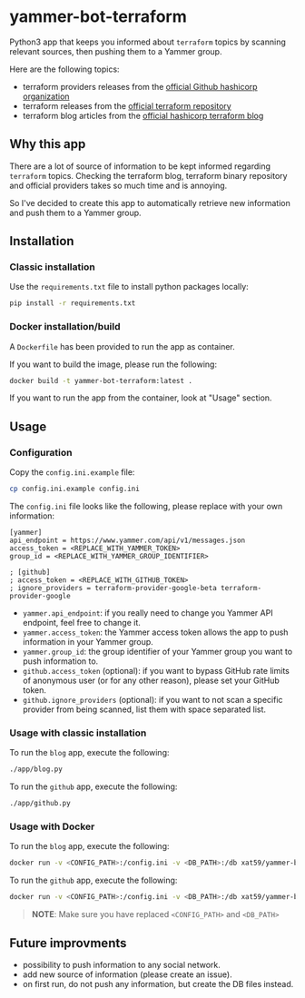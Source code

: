 # yammer-bot-terraform

Python3 app that keeps you informed about `terraform` topics by scanning relevant sources, then pushing them to a Yammer group.

Here are the following topics:
- terraform providers releases from the [official Github hashicorp organization](https://github.com/hashicorp/)
- terraform releases from the [official terraform repository](https://github.com/hashicorp/terraform)
- terraform blog articles from the [official hashicorp terraform blog](https://www.hashicorp.com/blog/products/terraform)

## Why this app

There are a lot of source of information to be kept informed regarding `terraform` topics.
Checking the terraform blog, terraform binary repository and official providers takes so much time and is annoying.

So I've decided to create this app to automatically retrieve new information and push them to a Yammer group.

## Installation

### Classic installation

Use the `requirements.txt` file to install python packages locally:

```bash
pip install -r requirements.txt
```

### Docker installation/build

A `Dockerfile` has been provided to run the app as container.

If you want to build the image, please run the following:

```bash
docker build -t yammer-bot-terraform:latest .
```

If you want to run the app from the container, look at "Usage" section.

## Usage

### Configuration

Copy the `config.ini.example` file:

```bash
cp config.ini.example config.ini
```

The `config.ini` file looks like the following, please replace with your own information:

```ìni
[yammer]
api_endpoint = https://www.yammer.com/api/v1/messages.json
access_token = <REPLACE_WITH_YAMMER_TOKEN>
group_id = <REPLACE_WITH_YAMMER_GROUP_IDENTIFIER>

; [github]
; access_token = <REPLACE_WITH_GITHUB_TOKEN>
; ignore_providers = terraform-provider-google-beta terraform-provider-google
```

- `yammer.api_endpoint`: if you really need to change you Yammer API endpoint, feel free to change it.
- `yammer.access_token`: the Yammer access token allows the app to push information in your Yammer group.
- `yammer.group_id`: the group identifier of your Yammer group you want to push information to.
- `github.access_token` (optional): if you want to bypass GitHub rate limits of anonymous user (or for any other reason), please set your GitHub token.
- `github.ignore_providers` (optional): if you want to not scan a specific provider from being scanned, list them with space separated list.

### Usage with classic installation

To run the `blog` app, execute the following:

```bash
./app/blog.py
```

To run the `github` app, execute the following:

```bash
./app/github.py
```

### Usage with Docker

To run the `blog` app, execute the following:

```bash
docker run -v <CONFIG_PATH>:/config.ini -v <DB_PATH>:/db xat59/yammer-bot-terraform python blog.py
```

To run the `github` app, execute the following:

```bash
docker run -v <CONFIG_PATH>:/config.ini -v <DB_PATH>:/db xat59/yammer-bot-terraform python github.py
```

> **NOTE**: Make sure you have replaced `<CONFIG_PATH>` and `<DB_PATH>`

## Future improvments

- possibility to push information to any social network.
- add new source of information (please create an issue).
- on first run, do not push any information, but create the DB files instead.